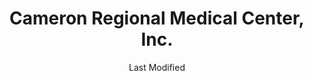 ---
layout: location-page
date: Last Modified
description: "Local COVID-19 testing is available at Cameron Regional Medical Center, Inc. in Cameron, Missouri, USA."
permalink: "locations/missouri/cameron/cameron-regional-medical-center-inc/"
tags:
  - locations
  - missouri
title: Cameron Regional Medical Center, Inc.
uniqueName: cameron-regional-medical-center-inc
state: Missouri
stateAbbr: MO
hood: "Cameron"
address: "1600 East Evergreen"
city: "Cameron"
zip: "64429"
zipsNearby: "50836 50860 66002 66007 66008 66012 66016 66017 66020 66024 66035 66101 66102 66103 66104 66105 66106 66109 66110 66111 66112 66113 66115 66117 66118 66119 66160 66041 66027 66043 66048 66087 66090 66094 64401 64402 64420 64001 64620 64421 64422 64423 64011 64424 64013 64014 64015 64426 64622 64427 64623 64624 64625 64628 64630 64016 64632 64017 64018 64429 64633 64601 64654 64635 64430 64432 64636 64433 64434 64021 64436 64637 64438 64638 64439 64440 64441 64639 64022 64442 64443 64444 64024 64073 64028 64448 64449 64451 64640 64641 64453 64642 64454 64455 64029 64030 64456 64458 64034 64457 64643 64644 64035 64459 64036 64037 64048 64646 64050 64051 64052 64053 64054 64055 64056 64057 64058 64647 64648 64101 64102 64105 64106 64108 64109 64110 64111 64112 64113 64114 64116 64117 64118 64119 64120 64121 64123 64124 64125 64126 64127 64128 64129 64130 64131 64132 64133 64134 64136 64137 64138 64139 64141 64144 64145 64146 64147 64148 64149 64150 64151 64152 64153 64154 64155 64156 64157 64158 64161 64163 64164 64165 64166 64167 64168 64170 64171 64179 64180 64184 64187 64188 64190 64191 64195 64196 64197 64198 64199 64999 64060 64649 64463 64650 64651 64652 64465 64062 64002 64063 64064 64065 64081 64082 64086 64066 64067 64068 64069 64653 64070 64656 64657 64466 64467 64468 64469 64071 64659 64660 64072 64664 64470 64074 64471 64645 64668 64680 64075 64076 64473 64077 64474 64475 64670 64476 64079 64477 64671 64673 64674 64479 64084 64480 64085 64481 64483 64484 64501 64502 64503 64504 64505 64506 64507 64508 64485 64486 64088 64487 64089 64679 64489 64490 64681 64682 64683 64492 64493 64494 64686 64092 64096 64497 64097 64098 64688 64689 64499 65321 65286 65339 65344 64172 64183 64185 64192 64193 64194 64447 64944 66077 66279" 
mapUrl: "http://maps.apple.com/?q=Cameron+Regional+Medical+Center+Inc&address=1600+East+Evergreen,Cameron,Missouri,64429"
locationType: Walk-in
phone: "816-632-2101"
website: "https://cameronregional.org/"
onlineBooking: undefined
closed: undefined
closedUpdate: April 20th, 2020
notes: "By appointment only. Requires phone screen."
days: Everyday
hours: 8AM-8PM
ctaMessage: Learn more
ctaUrl: "https://cameronregional.org/"
---